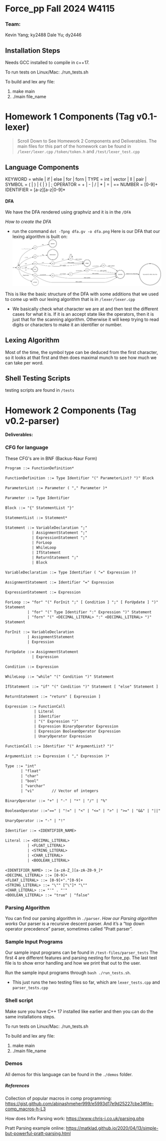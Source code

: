 # Force_pp Fall 2024 W4115

### Team:
Kevin Yang; ky2488
Dale Yu; dy2446

## Installation Steps
Needs GCC installed to compile in c++17.

To run tests on Linux/Mac:
./run_tests.sh

To build and lex any file:
1. make main
2. ./main file_name 


# Homework 1 Components (Tag v0.1-lexer)
> Scroll Down to See Homework 2 Components and Deliverables.
The main files for this part of the homework can be found in `/lexer/lexer.cpp` `/token/token.h` and `/test/lexer_test.cpp`
## Language Components
KEYWORD = while | if | else | for | forn | 
TYPE = int | vector | ll | pair | 
SYMBOL = ( | ) | { | } | ;
OPERATOR = + | - | / | * | = | ==
NUMBER = [0-9]+
IDENTIFIER = [a-z][a-z|0-9]*

#### DFA 
We have the DFA rendered using graphviz and it is in the `/DFA`

*How to create the DFA*
- run the command `dot -Tpng dfa.gv -o dfa.png` 
Here is our DFA that our lexing algorithm is built on:
![DFA picture](/DFA/dfa.png)

This is like the basic structure of the DFA with some additions that we used to come up with our lexing algorithm that is in `/lexer/lexer.cpp`
- We basically check what character we are at and then test the different cases for what it is. If it is an accept state like the operators, then it is just that for the scanning algorithm. Otherwise it will keep trying to read digits or characters to make it an identifier or number.

  
## Lexing Algorithm
Most of the time, the symbol type can be deduced from the first character, so it looks at that first and then does maximal munch to see how much we can take per word. 

## Shell Testing Scripts
testing scripts are found in `/tests`

# Homework 2 Components (Tag v0.2-parser)
**Deliverables:**

### CFG for language 
These CFG's are in BNF (Backus-Naur Form)
```
Program ::= FunctionDefinition*

FunctionDefinition ::= Type Identifier "(" ParameterList? ")" Block

ParameterList ::= Parameter ( "," Parameter )*

Parameter ::= Type Identifier

Block ::= "{" StatementList "}"

StatementList ::= Statement*

Statement ::= VariableDeclaration ";"
            | AssignmentStatement ";"
            | ExpressionStatement ";"
            | ForLoop
            | WhileLoop
            | IfStatement
            | ReturnStatement ";"
            | Block

VariableDeclaration ::= Type Identifier ( "=" Expression )?

AssignmentStatement ::= Identifier "=" Expression

ExpressionStatement ::= Expression

ForLoop ::= "for" "(" ForInit ";" [ Condition ] ";" [ ForUpdate ] ")" Statement
          | "for" "(" Type Identifier ":" Expression ")" Statement
          | "forn" "(" <DECIMAL_LITERAL> ":" <DECIMAL_LITERAL> ")" Statement

ForInit ::= VariableDeclaration
          | AssignmentStatement
          | Expression

ForUpdate ::= AssignmentStatement
            | Expression

Condition ::= Expression

WhileLoop ::= "while" "(" Condition ")" Statement

IfStatement ::= "if" "(" Condition ")" Statement [ "else" Statement ]

ReturnStatement ::= "return" [ Expression ]

Expression ::= FunctionCall
             | Literal
             | Identifier
             | "(" Expression ")"
             | Expression BinaryOperator Expression
             | Expression BooleanOperator Expression
             | UnaryOperator Expression

FunctionCall ::= Identifier "(" ArgumentList? ")"

ArgumentList ::= Expression ( "," Expression )*

Type ::= "int"
       | "float"
       | "char"
       | "bool"
       | "varchar"
       | "vi"        // Vector of integers

BinaryOperator ::= "+" | "-" | "*" | "/" | "%" 

BooleanOperator ::="==" | "!=" | "<" | "<=" | ">" | ">=" | "&&" | "||" 

UnaryOperator ::= "-" | "!"

Identifier ::= <IDENTIFIER_NAME>

Literal ::= <DECIMAL_LITERAL>
          | <FLOAT_LITERAL>
          | <STRING_LITERAL>
          | <CHAR_LITERAL>
          | <BOOLEAN_LITERAL>

<IDENTIFIER_NAME> ::= [a-zA-Z_][a-zA-Z0-9_]*
<DECIMAL_LITERAL> ::= [0-9]+
<FLOAT_LITERAL> ::= [0-9]+"."[0-9]+
<STRING_LITERAL> ::= "\"" [^\"]* "\""
<CHAR_LITERAL> ::= "'" . "'"
<BOOLEAN_LITERAL> ::= "true" | "false"
```

### Parsing Algorithm 
You can find our parsing algorithm in `./parser`.
*How our Parsing algorithm works*
Our parser is a recursive descent parser. And it’s a “top down operator precedence” parser, sometimes called “Pratt parser”.


### Sample Input Programs
Our sample input programs can be found in `/test-files/parser_tests` The first 4 are different features and parsing nesting for force_pp. The last 
test file is to show error handling and how we print that out to the user.

Run the sample input programs through `bash ./run_tests.sh`. 
- This just runs the two testing files so far, which are `lexer_tests.cpp` and `parser_tests.cpp`

### Shell script 
Make sure you have C++ 17 installed like earlier and then you can do the same installations steps. 

To run tests on Linux/Mac:
./run_tests.sh

To build and lex any file:
1. make main
2. ./main file_name 

### Demos 
All demos for this language can be found in the `./demos` folder. 

##### References 

Collection of popular macros in comp programming: https://gist.github.com/abinashmeher999/e5993d17e9d25227cbe3#file-comp_macros-h-L3

How does Infix Parsing work: https://www.chris-j.co.uk/parsing.php

Pratt Parsing example online: https://matklad.github.io/2020/04/13/simple-but-powerful-pratt-parsing.html
